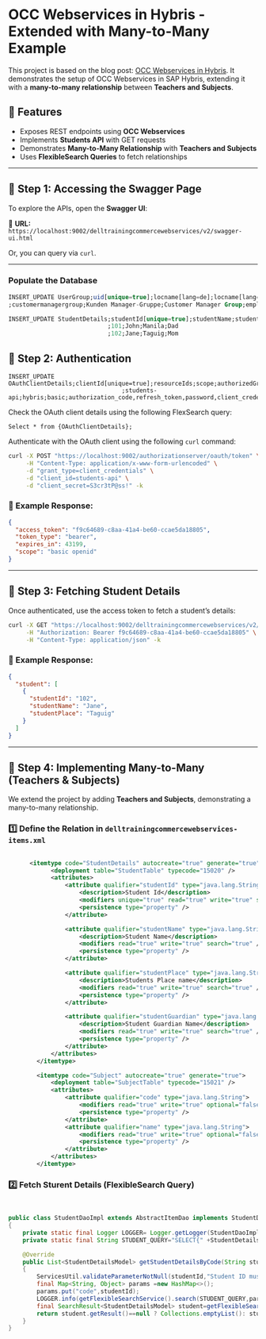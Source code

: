 # OCC Webservices in Hybris - Extended with Many-to-Many Example

This project is based on the blog post: [OCC Webservices in Hybris](https://community.sap.com/t5/crm-and-cx-blogs-by-members/occ-webservices-in-hybris/ba-p/13525173). It demonstrates the setup of OCC Webservices in SAP Hybris, extending it with a **many-to-many relationship** between **Teachers and Subjects**.

## 📌 Features

- Exposes REST endpoints using **OCC Webservices**
- Implements **Students API** with GET requests
- Demonstrates **Many-to-Many Relationship** with **Teachers and Subjects**
- Uses **FlexibleSearch Queries** to fetch relationships

---

## 🚀 Step 1: Accessing the Swagger Page

To explore the APIs, open the **Swagger UI**:

🔗 **URL:** `https://localhost:9002/delltrainingcommercewebservices/v2/swagger-ui.html`

Or, you can query via `curl`.

---

### Populate the Database

```sql
INSERT_UPDATE UserGroup;uid[unique=true];locname[lang=de];locname[lang=en];groups(uid)
;customermanagergroup;Kunden Manager-Gruppe;Customer Manager Group;employeegroup

INSERT_UPDATE StudentDetails;studentId[unique=true];studentName;studentPlace;studentGuardian
                            ;101;John;Manila;Dad
                            ;102;Jane;Taguig;Mom
```

## 📌 Step 2: Authentication

```
INSERT_UPDATE OAuthClientDetails;clientId[unique=true];resourceIds;scope;authorizedGrantTypes;clientSecret;authorities
                                ;students-api;hybris;basic;authorization_code,refresh_token,password,client_credentials;S3cr3tP@ss!;ROLE_TRUSTED_CLIENT

```

Check the OAuth client details using the following FlexSearch query:

```
Select * from {OAuthClientDetails};
```

Authenticate with the OAuth client using the following `curl` command:

```sh
curl -X POST "https://localhost:9002/authorizationserver/oauth/token" \
     -H "Content-Type: application/x-www-form-urlencoded" \
     -d "grant_type=client_credentials" \
     -d "client_id=students-api" \
     -d "client_secret=S3cr3tP@ss!" -k
```

### 📌 Example Response:

```json
{
  "access_token": "f9c64689-c8aa-41a4-be60-ccae5da18805",
  "token_type": "bearer",
  "expires_in": 43199,
  "scope": "basic openid"
}
```

---

## 📌 Step 3: Fetching Student Details

Once authenticated, use the access token to fetch a student’s details:

```sh
curl -X GET "https://localhost:9002/delltrainingcommercewebservices/v2/electronics/102" \
     -H "Authorization: Bearer f9c64689-c8aa-41a4-be60-ccae5da18805" \
     -H "Content-Type: application/json" -k
```

### 📌 Example Response:

```json
{
  "student": [
    {
      "studentId": "102",
      "studentName": "Jane",
      "studentPlace": "Taguig"
    }
  ]
}
```

---

## 📌 Step 4: Implementing Many-to-Many (Teachers & Subjects)

We extend the project by adding **Teachers and Subjects**, demonstrating a many-to-many relationship.

### **1️⃣ Define the Relation in `delltrainingcommercewebservices-items.xml`**

```xml

      <itemtype code="StudentDetails" autocreate="true" generate="true">
            <deployment table="StudentTable" typecode="15020" />
            <attributes>
                <attribute qualifier="studentId" type="java.lang.String">
                    <description>Student Id</description>
                    <modifiers unique="true" read="true" write="true" search="true" />
                    <persistence type="property" />
                </attribute>

                <attribute qualifier="studentName" type="java.lang.String">
                    <description>Student Name</description>
                    <modifiers read="true" write="true" search="true" />
                    <persistence type="property" />
                </attribute>

                <attribute qualifier="studentPlace" type="java.lang.String">
                    <description>Students Place name</description>
                    <modifiers read="true" write="true" search="true" />
                    <persistence type="property" />
                </attribute>

                <attribute qualifier="studentGuardian" type="java.lang.String">
                    <description>Student Guardian Name</description>
                    <modifiers read="true" write="true" search="true" />
                    <persistence type="property" />
                </attribute>
            </attributes>
        </itemtype>

        <itemtype code="Subject" autocreate="true" generate="true">
            <deployment table="SubjectTable" typecode="15021" />
            <attributes>
                <attribute qualifier="code" type="java.lang.String">
                    <modifiers read="true" write="true" optional="false" unique="true" />
                    <persistence type="property" />
                </attribute>
                <attribute qualifier="name" type="java.lang.String">
                    <modifiers read="true" write="true" optional="false" />
                    <persistence type="property" />
                </attribute>
            </attributes>
        </itemtype>


```

### **2️⃣ Fetch Sturent Details (FlexibleSearch Query)**

```java


public class StudentDaoImpl extends AbstractItemDao implements StudentDao
{
    private static final Logger LOGGER= Logger.getLogger(StudentDaoImpl.class);
    private static final String STUDENT_QUERY="SELECT{" +StudentDetailsModel.PK+ "}FROM{"+StudentDetailsModel._TYPECODE+ "}WHERE{" +StudentDetailsModel.STUDENTID+ "}=?code";

    @Override
    public List<StudentDetailsModel> getStudentDetailsByCode(String studentId)
    {
        ServicesUtil.validateParameterNotNull(studentId,"Student ID must not be null");
        final Map<String, Object> params =new HashMap<>();
        params.put("code",studentId);
        LOGGER.info(getFlexibleSearchService().search(STUDENT_QUERY,params).getClass());
        final SearchResult<StudentDetailsModel> student=getFlexibleSearchService().search(STUDENT_QUERY,params);
        return student.getResult()==null ? Collections.emptyList(): student.getResult();
    }
}

```
